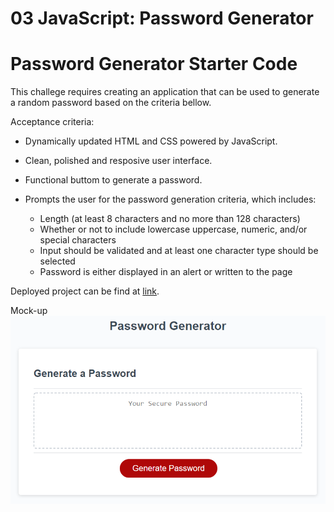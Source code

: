 # 03 JavaScript: Password Generator

# Password Generator Starter Code

This challege requires creating an application that can be used to generate a random password based on the criteria bellow.

Acceptance criteria:

- Dynamically updated HTML and CSS powered by JavaScript.
- Clean, polished and resposive user interface.
- Functional buttom to generate a password.
- Prompts the user for the password generation criteria, which includes:

  - Length (at least 8 characters and no more than 128 characters)
  - Whether or not to include lowercase uppercase, numeric, and/or special characters
  - Input should be validated and at least one character type should be selected
  - Password is either displayed in an alert or written to the page

Deployed project can be find at [link](https://itzelmariana.github.io/UTA-22-M03-Password-JS/).

Mock-up
![The Password Generator application.](./docs/03-javascript-homework-demo.png)
